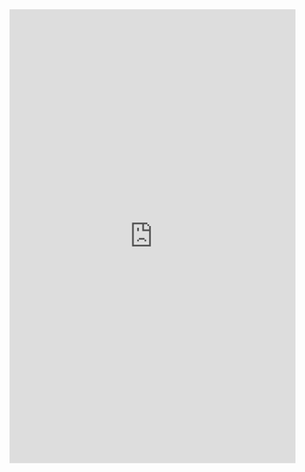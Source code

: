<iframe class="repl" width="100%" height="800px" frameborder="0" src="https://repl.it/@azablan/maxAdjacentSum?lite=true"></iframe>
